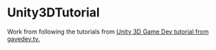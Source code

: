 # Unity3DTutorial
Work from following the tutorials from [Unity 3D Game Dev tutorial from gavedev.tv.](https://www.udemy.com/course/unitycourse2/)


